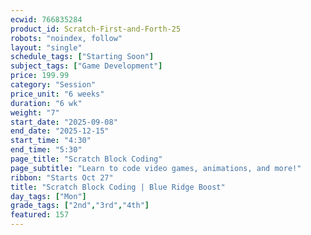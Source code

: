 ```yaml
---
ecwid: 766835284
product_id: Scratch-First-and-Forth-25
robots: "noindex, follow"
layout: "single"
schedule_tags: ["Starting Soon"]
subject_tags: ["Game Development"]
price: 199.99
category: "Session"
price_unit: "6 weeks"
duration: "6 wk"
weight: "7"
start_date: "2025-09-08"
end_date: "2025-12-15"
start_time: "4:30"
end_time: "5:30"
page_title: "Scratch Block Coding"
page_subtitle: "Learn to code video games, animations, and more!"
ribbon: "Starts Oct 27"
title: "Scratch Block Coding | Blue Ridge Boost"
day_tags: ["Mon"]
grade_tags: ["2nd","3rd","4th"]
featured: 157
---
```


